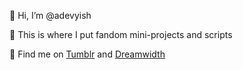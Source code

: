 🐣 Hi, I’m @adevyish

🌱 This is where I put fandom mini-projects and scripts

🔖 Find me on [Tumblr](https://adevyish.tumblr.com) and [Dreamwidth](https://adevyish.dreamwidth.org)

<!---
adevyish/adevyish is a ✨ special ✨ repository because its `README.md` (this file) appears on your GitHub profile.
You can click the Preview link to take a look at your changes.
--->
